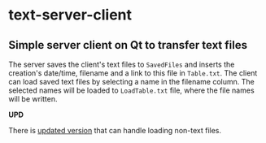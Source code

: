 # text-server-client

## Simple server client on Qt to transfer text files

The server saves the client's text files to ``SavedFiles`` and inserts the creation's date/time, filename and a link to this file in ``Table.txt``.
The client can load saved text files by selecting a name in the filename column.
The selected names will be loaded to ``LoadTable.txt`` file, where the file names will be written.

**UPD**

There is [updated version](https://github.com/zero80517/server-client) that can handle loading non-text files.
